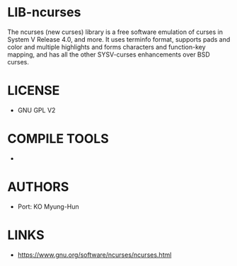 LIB-ncurses
===========

The  ncurses  (new  curses)  library  is  a free software emulation of    curses  in  System  V  Release 4.0, and more. It uses terminfo format,    supports  pads  and color and multiple highlights and forms characters    and   function-key   mapping,   and  has  all  the  other  SYSV-curses    enhancements over BSD curses.

LICENSE
===============
* GNU GPL V2

COMPILE TOOLS
===============
* 
 
AUTHORS
===============
* Port: KO Myung-Hun

LINKS
===============
* https://www.gnu.org/software/ncurses/ncurses.html

